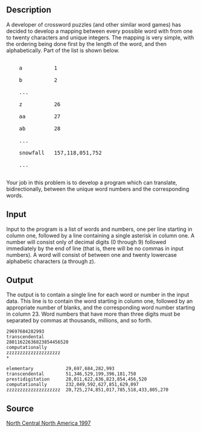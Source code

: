 <h2>Description</h2><p>A developer of crossword puzzles (and other similar word games) has decided to develop a mapping between every possible word with from one to twenty characters and unique integers. The mapping is very simple, with the ordering being done first by the length of the word, and then alphabetically. Part of the list is shown below. 
</p><pre><br>    a          1
<br>    b          2
<br>    ...
<br>    z          26
<br>    aa         27
<br>    ab         28
<br>    ...
<br>    snowfall   157,118,051,752
<br>    ...
<br></pre><p>
</p>Your job in this problem is to develop a program which can translate, bidirectionally, between the unique word numbers and the corresponding words. 
<h2>Input</h2><p>Input to the program is a list of words and numbers, one per line starting in column one, followed by a line containing a single asterisk in column one. A number will consist only of decimal digits (0 through 9) followed immediately by the end of line (that is, there will be no commas in input numbers). A word will consist of between one and twenty lowercase alphabetic characters (a through z). </p><h2>Output</h2><p>The output is to contain a single line for each word or number in the input data. This line is to contain the word starting in column one, followed by an appropriate number of blanks, and the corresponding word number starting in column 23. Word numbers that have more than three digits must be separated by commas at thousands, millions, and so forth. </p><pre><code class="language-input1">29697684282993
transcendental
28011622636823854456520
computationally
zzzzzzzzzzzzzzzzzzzz
*</code></pre><pre><code class="language-output1">elementary            29,697,684,282,993
transcendental        51,346,529,199,396,181,750
prestidigitation      28,011,622,636,823,854,456,520
computationally       232,049,592,627,851,629,097
zzzzzzzzzzzzzzzzzzzz  20,725,274,851,017,785,518,433,805,270</code></pre><h2>Source</h2><a href="searchproblem?field=source&amp;key=North+Central+North+America+1997">North Central North America 1997</a>